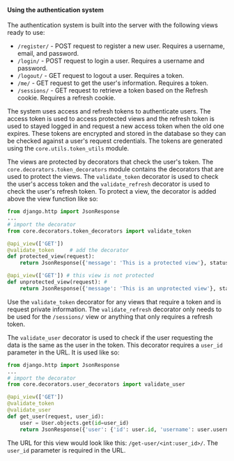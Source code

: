 #### Using the authentication system

The authentication system is built into the server with the following views ready to use:

- `/register/` - POST request to register a new user. Requires a username, email, and password.
- `/login/` - POST request to login a user. Requires a username and password.
- `/logout/` - GET request to logout a user. Requires a token.
- `/me/` - GET request to get the user's information. Requires a token.
- `/sessions/` - GET request to retrieve a token based on the Refresh cookie. Requires a refresh cookie.

The system uses access and refresh tokens to authenticate users. The access token is used to access protected views and the refresh token is used to stayed logged in and request a new access token when the old one expires. These tokens are encrypted and stored in the database so they can be checked against a user's request credentials. The tokens are generated using the `core.utils.token_utils` module.

The views are protected by decorators that check the user's token. The `core.decorators.token_decorators` module contains the decorators that are used to protect the views. The `validate_token` decorator is used to check the user's access token and the `validate_refresh` decorator is used to check the user's refresh token. To protect a view, the decorator is added above the view function like so:

```python
from django.http import JsonResponse
...
# import the decorator
from core.decorators.token_decorators import validate_token

@api_view(['GET'])
@validate_token     # add the decorator
def protected_view(request):
    return JsonResponse({'message': 'This is a protected view'}, status=200)

@api_view(['GET']) # this view is not protected
def unprotected_view(request): #
    return JsonResponse({'message': 'This is an unprotected view'}, status=200)
```

Use the `validate_token` decorator for any views that require a token and is request private information. The `validate_refresh` decorator only needs to be used for the `/sessions/` view or anything that only requires a refresh token.

The `validate_user` decorator is used to check if the user requesting the data is the same as the user in the token. This decorator requires a `user_id` parameter in the URL. It is used like so:

```python
from django.http import JsonResponse
...
# import the decorator
from core.decorators.user_decorators import validate_user

@api_view(['GET'])
@validate_token
@validate_user
def get_user(request, user_id):
    user = User.objects.get(id=user_id)
    return JsonResponse({'user': {'id': user.id, 'username': user.username, 'email': user.email}}, status=200)
```

The URL for this view would look like this: `/get-user/<int:user_id>/`. The `user_id` parameter is required in the URL.